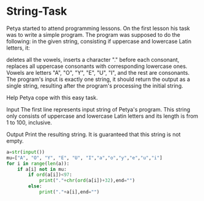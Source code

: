 # String-Task
Petya started to attend programming lessons. On the first lesson his task was to write a simple program. The program was supposed to do the following: in the given string, consisting if uppercase and lowercase Latin letters, it:

deletes all the vowels,
inserts a character "." before each consonant,
replaces all uppercase consonants with corresponding lowercase ones.
Vowels are letters "A", "O", "Y", "E", "U", "I", and the rest are consonants. The program's input is exactly one string, it should return the output as a single string, resulting after the program's processing the initial string.

Help Petya cope with this easy task.

Input
The first line represents input string of Petya's program. This string only consists of uppercase and lowercase Latin letters and its length is from 1 to 100, inclusive.

Output
Print the resulting string. It is guaranteed that this string is not empty.
```python
a=str(input())
mu=["A", "O", "Y", "E", "U", "I","a","o","y","e","u","i"]
for i in range(len(a)):
    if a[i] not in mu:
        if ord(a[i])<97:
            print("."+chr(ord(a[i])+32),end="")
        else:
            print("."+a[i],end="")
```            
